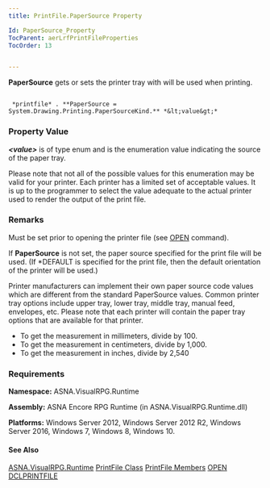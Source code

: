 ```yaml
---
title: PrintFile.PaperSource Property

Id: PaperSource_Property
TocParent: aerLrfPrintFileProperties
TocOrder: 13


---
```


**PaperSource** gets or sets the printer tray with will be used when printing. 

```

 *printfile* . **PaperSource = System.Drawing.Printing.PaperSourceKind.** *&lt;value&gt;* 
```

### Property Value
***&lt;value&gt;*** is of type enum and is the enumeration value indicating the source of the paper tray. 

Please note that not all of the possible values for this enumeration may be valid for your printer. Each printer has a limited set of acceptable values. It is up to the programmer to select the value adequate to the actual printer used to render the output of the print file. 

### Remarks
Must be set prior to opening the printer file (see [OPEN](OPEN.html) command).

If **PaperSource** is not set, the paper source specified for the print file will be used. (If *DEFAULT is specified for the print file, then the default orientation of the printer will be used.) 

Printer manufacturers can implement their own paper source code values which are different from the standard PaperSource values. Common printer tray options include upper tray, lower tray, middle tray, manual feed, envelopes, etc. Please note that each printer will contain the paper tray options that are available for that printer. 

- To get the measurement in millimeters, divide by 100.
- To get the measurement in centimeters, divide by 1,000.
- To get the measurement in inches, divide by 2,540

### Requirements
**Namespace:** ASNA.VisualRPG.Runtime 

**Assembly:** ASNA Encore RPG Runtime (in ASNA.VisualRPG.Runtime.dll) 

**Platforms:** Windows Server 2012, Windows Server 2012 R2, Windows Server 2016, Windows 7, Windows 8, Windows 10. 

#### See Also
[ASNA.VisualRPG.Runtime](aerLrfRuntimeNamespace.html)
[PrintFile Class](aerLrfPrintFileClass.html)
[PrintFile Members](aerLrfPrintFileMembers.html)
[OPEN](OPEN.html)
[DCLPRINTFILE](DCLPRINTFILE.html) <br /> 
